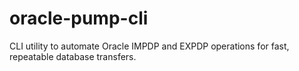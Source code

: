 # oracle-pump-cli
CLI utility to automate Oracle IMPDP and EXPDP operations for fast, repeatable database transfers.

